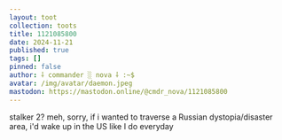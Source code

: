 ```yaml
---
layout: toot
collection: toots
title: 1121085800
date: 2024-11-21
published: true
tags: []
pinned: false
author: ⸸ commander ░ nova ⸸ :~$
avatar: /img/avatar/daemon.jpeg
mastodon: https://mastodon.online/@cmdr_nova/1121085800
---
```


stalker 2? meh, sorry, if i wanted to traverse a Russian dystopia/disaster area, i'd wake up in the US like I do everyday
